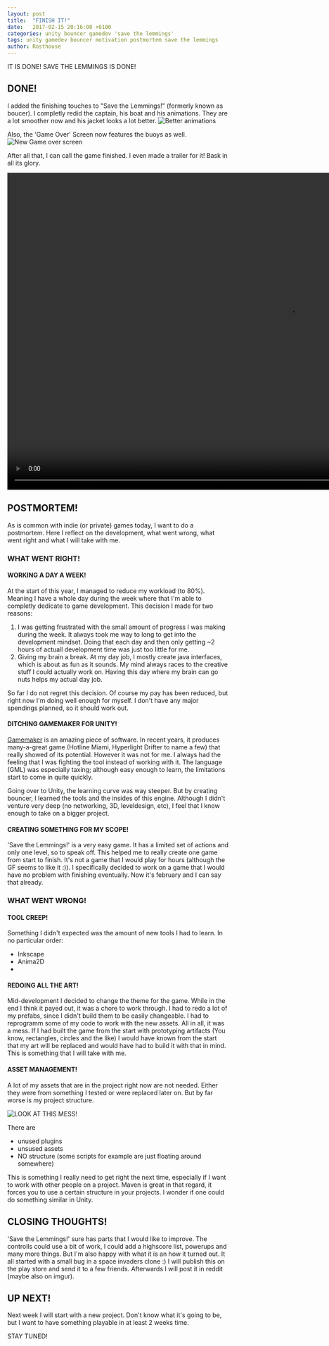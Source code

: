 ```yaml
---
layout: post
title:  "FINISH IT!"
date:   2017-02-15 20:16:00 +0100
categories: unity bouncer gamedev 'save the lemmings'
tags: unity gamedev bouncer motivation postmortem save the lemmings
author: Rosthouse
---
```

IT IS DONE! SAVE THE LEMMINGS IS DONE!

## DONE!
I added the finishing touches to "Save the Lemmings!" (formerly known as boucer). I completly redid the captain, his boat and his animations. They are a lot smoother now and his jacket looks a lot better.
![Better animations]({{site.url}}/assets/img/posts/finishing/new_animation.gif)

Also, the 'Game Over' Screen now features the buoys as well.
![New Game over screen]({{site.url}}/assets/img/posts/finishing/new_game_over.gif)

After all that, I can call the game finished. I even made a trailer for it! Bask in all its glory.

<video width="1280" height="720" controls>
     <source src="{{site.url}}/assets/vid/posts/finishing/bouncer_trailer.mp4" type="video/mp4">
</video>

## POSTMORTEM!
As is common with indie (or private) games today, I want to do a postmortem. Here I reflect on the development, what went wrong, what went right and what I will take with me.

### WHAT WENT RIGHT!
#### WORKING A DAY A WEEK!
At the start of this year, I managed to reduce my workload (to 80%). Meaning I have a whole day during the week where that I'm able to completly dedicate to game development. 
This decision I made for two reasons:
1) I was getting frustrated with the small amount of progress I was making during the week. It always took me way to long to get into the development mindset. Doing that each day and then only getting ~2 hours of actuall development time was just too little for me.
2) Giving my brain a break. At my day job, I mostly create java interfaces, which is about as fun as it sounds. My mind always races to the creative stuff I could actually work on. Having this day where my brain can go nuts helps my actual day job.

So far I do not regret this decision. Of course my pay has been reduced, but right now I'm doing well enough for myself. I don't have any major spendings planned, so it should work out.

#### DITCHING GAMEMAKER FOR UNITY!
[Gamemaker](http://www.yoyogames.com/gamemaker) is an amazing piece of software. In recent years, it produces many-a-great game (Hotline Miami, Hyperlight Drifter to name a few) that really showed of its potential.
However it was not for me. I always had the feeling that I was fighting the tool instead of working with it. The language (GML) was especially taxing; although easy enough to learn, the limitations start to come in quite quickly.

Going over to Unity, the learning curve was way steeper. But by creating bouncer, I learned the tools and the insides of this engine. Although I didn't venture very deep (no networking, 3D, leveldesign, etc), I feel that I know enough to take on a bigger project.

#### CREATING SOMETHING FOR MY SCOPE!
'Save the Lemmings!' is a very easy game. It has a limited set of actions and only one level, so to speak off. This helped me to really create one game from start to finish.
It's not a game that I would play for hours (although the GF seems to like it :)). I specifically decided to work on a game that I would have no problem with finishing eventually. Now it's february and I can say that already.

### WHAT WENT WRONG!
#### TOOL CREEP!
Something I didn't expected was the amount of new tools I had to learn. In no particular order:
- Inkscape
- Anima2D
- 

#### REDOING ALL THE ART!
Mid-development I decided to change the theme for the game. While in the end I think it payed out, it was a chore to work through. I had to redo a lot of my prefabs, since I didn't build them to be easily changeable.
I had to reprogramm some of my code to work with the new assets. All in all, it was a mess.
If I had built the game from the start with prototyping artifacts (You know, rectangles, circles and the like) I would have known from the start that my art will be replaced and would have had to build it with that in mind. This is something that I will take with me.

#### ASSET MANAGEMENT!
A lot of my assets that are in the project right now are not needed. Either they were from something I tested or were replaced later on. But by far worse is my project structure.

![LOOK AT THIS MESS!]({{site.url}}/assets/img/posts/finishing/messy_project.png)

There are
- unused plugins
- unsused assets
- NO structure (some scripts for example are just floating around somewhere)

This is something I really need to get right the next time, especially if I want to work with other people on a project. Maven is great in that regard, it forces you to use a certain structure in your projects. I wonder if one could do something similar in Unity.

## CLOSING THOUGHTS!
'Save the Lemmings!' sure has parts that I would like to improve. The controlls could use a bit of work, I could add a highscore list, powerups and many more things. But I'm also happy with what it is an how it turned out. It all started with a small bug in a space invaders clone :)
I will publish this on the play store and send it to a few friends. Afterwards I will post it in reddit (maybe also on imgur).

## UP NEXT!
Next week I will start with a new project. Don't know what it's going to be, but I want to have something playable in at least 2 weeks time.

STAY TUNED!
